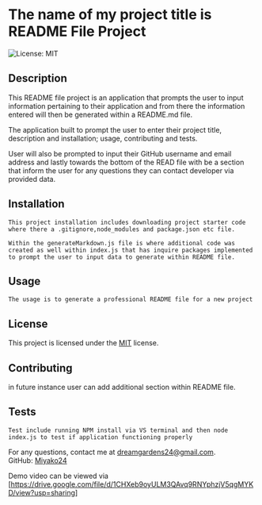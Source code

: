 # The name of my project title is README File Project

![License: MIT](https://img.shields.io/badge/License-MIT-yellow.svg)

## Description
This README file project is an application that prompts the user to input information pertaining to their application and from there the information entered will then be generated within a README.md file.

The application built to prompt the user to enter their project title, description and installation; usage, contributing and tests.

User will also be prompted to input their GitHub username and email address and lastly towards the bottom of the READ file with be a section that inform the user for any questions they can contact developer via provided data. 

## Installation
```
This project installation includes downloading project starter code where there a .gitignore,node_modules and package.json etc file. 

Within the generateMarkdown.js file is where additional code was created as well within index.js that has inquire packages implemented to prompt the user to input data to generate within README file. 
```

## Usage
```
The usage is to generate a professional README file for a new project
```

## License
This project is licensed under the [MIT](https://opensource.org/licenses/MIT) license.

## Contributing
in future instance user can add additional section within README file. 

## Tests
```
Test include running NPM install via VS terminal and then node index.js to test if application functioning properly
```

For any questions, contact me at [dreamgardens24@gmail.com](mailto:dreamgardens24@gmail.com).  
GitHub: [Miyako24](https://github.com/Miyako24/README-File-Project1)

Demo video can be viewed via [https://drive.google.com/file/d/1CHXeb9oyULM3QAvq9RNYphzjV5qgMYKD/view?usp=sharing]
